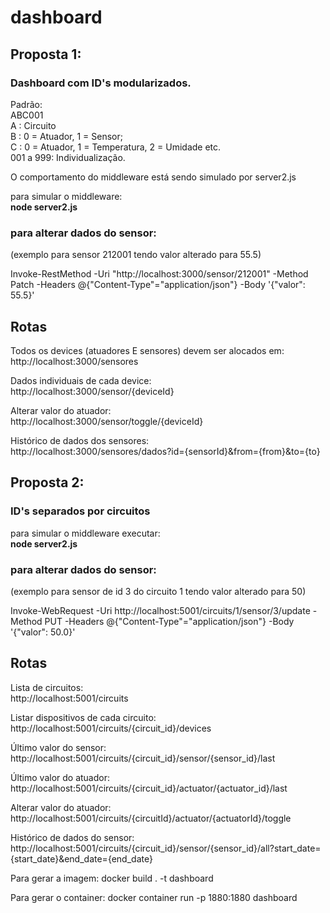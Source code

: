 ﻿# dashboard  
## Proposta 1: 
### Dashboard com ID's modularizados.  
Padrão:  
ABC001  
A : Circuito  
B : 0 = Atuador, 1 = Sensor;  
C : 0 = Atuador, 1 = Temperatura, 2 = Umidade etc.  
001 a 999: Individualização.  

O comportamento do middleware está sendo simulado por server2.js

para simular o middleware:    
**node server2.js**

### para alterar dados do sensor:  
(exemplo para sensor 212001 tendo valor alterado para 55.5)  

Invoke-RestMethod -Uri "http://localhost:3000/sensor/212001" -Method Patch -Headers @{"Content-Type"="application/json"} -Body '{"valor": 55.5}'  

## Rotas

Todos os devices (atuadores E sensores) devem ser alocados em:  
http://localhost:3000/sensores  

Dados individuais de cada device:  
http://localhost:3000/sensor/{deviceId}  

Alterar valor do atuador:  
http://localhost:3000/sensor/toggle/{deviceId}  

Histórico de dados dos sensores:  
http://localhost:3000/sensores/dados?id={sensorId}&from={from}&to={to}  

## Proposta 2:  
### ID's separados por circuitos

para simular o middleware executar:  
**node server2.js**

### para alterar dados do sensor:  
(exemplo para sensor de id 3 do circuito 1 tendo valor alterado para 50)  

Invoke-WebRequest -Uri http://localhost:5001/circuits/1/sensor/3/update -Method PUT -Headers @{"Content-Type"="application/json"} -Body '{"valor": 50.0}'  

## Rotas  

Lista de circuitos:  
http://localhost:5001/circuits  

Listar dispositivos de cada circuito:  
http://localhost:5001/circuits/{circuit_id}/devices  

Último valor do sensor:  
http://localhost:5001/circuits/{circuit_id}/sensor/{sensor_id}/last  

Último valor do atuador:  
http://localhost:5001/circuits/{circuit_id}/actuator/{actuator_id}/last  

Alterar valor do atuador:  
http://localhost:5001/circuits/{circuitId}/actuator/{actuatorId}/toggle  

Histórico de dados do sensor:  
http://localhost:5001/circuits/{circuit_id}/sensor/{sensor_id}/all?start_date={start_date}&end_date={end_date}  

Para gerar a imagem:
docker build . -t dashboard

Para gerar o container: 
docker container run -p 1880:1880 dashboard


